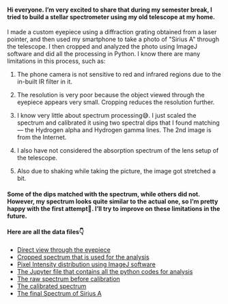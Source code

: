 #### Hi everyone. I’m very excited to share that during my semester break, I tried to build a stellar spectrometer using my old telescope at my home. 
I made a custom eyepiece using a diffraction grating obtained from a laser pointer, and then used my smartphone to take a photo of "Sirius A" through the telescope. 
I then cropped and analyzed the photo using ImageJ software and did all the processing in Python.
I know there are many limitations in this process, such as:

1. The phone camera is not sensitive to red and infrared regions due to the in-built IR filter in it.


2. The resolution is very poor because the object viewed through the eyepiece appears very small. Cropping reduces the resolution further.


3. I know very little about spectrum processing😅. I just scaled the spectrum and calibrated it using two spectral dips that I found matching — the Hydrogen alpha and Hydrogen gamma lines. The 2nd image is from the Internet.

4. I also have not considered the absorption spectrum of the lens setup of the telescope.

5. Also due to shaking while taking the picture, the image got stretched a bit.


#### Some of the dips matched with the spectrum, while others did not. However, my spectrum looks quite similar to the actual one, so I’m pretty happy with the first attempt🤗. I’ll try to improve on these limitations in the future.

#### Here are all the data files👇
* [Direct view through the eyepiece](/SiriusTelescopeView.jpg)
* [Cropped spectrum that is used for the analysis](/Sirius%20A%20Spectrum%20image.jpg)
* [Pixel Intensity distribution using ImageJ software](/SiriusRawSpectraData.csv)
* [The Jupyter file that contains all the python codes for analysis](/SiriusA_SpectrumAnalysis.ipynb)
* [The raw spectrum before calibration](/RawSpectrumOfSiriusA.png)
* [The calibrated spectrum](/CalibratedSpectrumOfSiriusA.png)
* [The final Spectrum of Sirius A](/SiriusASpectrum_Obtained.png)